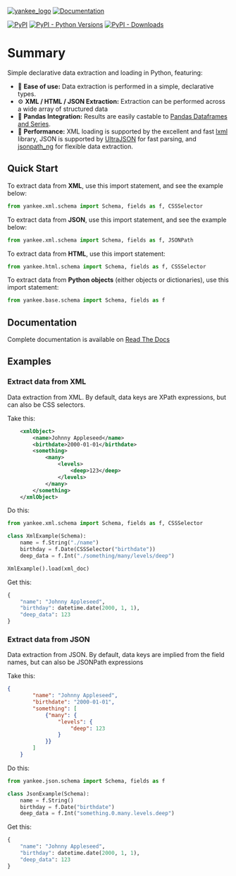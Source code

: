 [![yankee_logo](https://raw.githubusercontent.com/parkerhancock/yankee/master/docs/_static/yankee_logo.svg)](https://patent-client.readthedocs.io)
[![Documentation](https://img.shields.io/readthedocs/yankee/stable)](https://yankee.readthedocs.io/en/stable/)


[![PyPI](https://img.shields.io/pypi/v/yankee?color=blue)](https://pypi.org/project/yankee)
[![PyPI - Python Versions](https://img.shields.io/pypi/pyversions/yankee)](https://pypi.org/project/yankee)
[![PyPI - Downloads](https://img.shields.io/pypi/dm/yankee?color=blue)](https://pypi.org/project/yankee)


# Summary

Simple declarative data extraction and loading in Python, featuring:

- 🍰 **Ease of use:** Data extraction is performed in a simple, declarative types.
- ⚙ **XML / HTML / JSON Extraction:** Extraction can be performed across a wide array of structured data
- 🐼 **Pandas Integration:** Results are easily castable to [Pandas Dataframes and Series][pandas].
- 🚀 **Performance:** XML loading is supported by the excellent and fast [lxml] library, JSON is supported by [UltraJSON][ujson] for fast parsing, and [jsonpath_ng] for flexible data extraction.  

[lxml]: https://lxml.de/
[ujson]:https://github.com/ultrajson/ultrajson
[jsonpath_ng]: https://github.com/h2non/jsonpath-ng
[pandas]: https://pandas.pydata.org/pandas-docs/stable/

## Quick Start

To extract data from **XML**, use this import statement, and see the example below:
```python
from yankee.xml.schema import Schema, fields as f, CSSSelector
```

To extract data from **JSON**, use this import statement, and see the example below:
```python
from yankee.xml.schema import Schema, fields as f, JSONPath
```

To extract data from **HTML**, use this import statement:
```python
from yankee.html.schema import Schema, fields as f, CSSSelector
```

To extract data from **Python objects** (either objects or dictionaries), use this import statement:
```python
from yankee.base.schema import Schema, fields as f
```
<!-- RTD-IGNORE -->
## Documentation

Complete documentation is available on [Read The Docs]

[Read The Docs]: https://yankee.readthedocs.io/en/latest/

<!-- END-RTD-IGNORE -->
## Examples

### Extract data from XML

Data extraction from XML. By default, data keys are XPath expressions, but can also be CSS selectors.

Take this:
```xml
    <xmlObject>
        <name>Johnny Appleseed</name>
        <birthdate>2000-01-01</birthdate>
        <something>
            <many>
                <levels>
                    <deep>123</deep>
                </levels>
            </many>
        </something>
    </xmlObject>
```

Do this:
```python
from yankee.xml.schema import Schema, fields as f, CSSSelector

class XmlExample(Schema):
    name = f.String("./name")
    birthday = f.Date(CSSSelector("birthdate"))
    deep_data = f.Int("./something/many/levels/deep")

XmlExample().load(xml_doc)
```

Get this:
```python
{
    "name": "Johnny Appleseed",
    "birthday": datetime.date(2000, 1, 1),
    "deep_data": 123
}
```

### Extract data from JSON

Data extraction from JSON. By default, data keys are implied from the field names, but can also be JSONPath expressions

Take this:
```json
{
        "name": "Johnny Appleseed",
        "birthdate": "2000-01-01",
        "something": [
            {"many": {
                "levels": {
                    "deep": 123
                }
            }}
        ]
    }
```
Do this:
```python
from yankee.json.schema import Schema, fields as f

class JsonExample(Schema):
    name = f.String()
    birthday = f.Date("birthdate")
    deep_data = f.Int("something.0.many.levels.deep")
```
Get this:
```python
{
    "name": "Johnny Appleseed",
    "birthday": datetime.date(2000, 1, 1),
    "deep_data": 123
}
```



